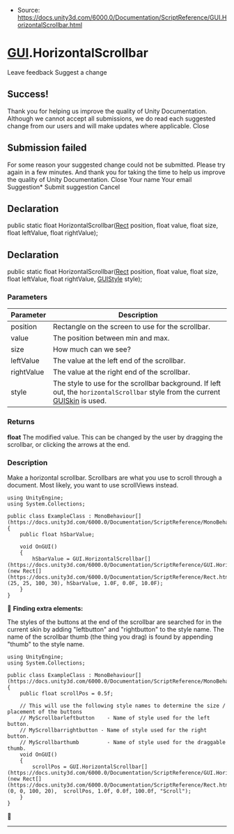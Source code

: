 * Source: https://docs.unity3d.com/6000.0/Documentation/ScriptReference/GUI.HorizontalScrollbar.html

#  [GUI](https://docs.unity3d.com/6000.0/Documentation/ScriptReference/GUI.html).HorizontalScrollbar
Leave feedback
Suggest a change
## Success!
Thank you for helping us improve the quality of Unity Documentation. Although we cannot accept all submissions, we do read each suggested change from our users and will make updates where applicable.
Close
## Submission failed
For some reason your suggested change could not be submitted. Please <a>try again</a> in a few minutes. And thank you for taking the time to help us improve the quality of Unity Documentation.
Close
Your name Your email Suggestion* Submit suggestion
Cancel
## Declaration
public static float HorizontalScrollbar([Rect](https://docs.unity3d.com/6000.0/Documentation/ScriptReference/Rect.html) position, float value, float size, float leftValue, float rightValue); 
## Declaration
public static float HorizontalScrollbar([Rect](https://docs.unity3d.com/6000.0/Documentation/ScriptReference/Rect.html) position, float value, float size, float leftValue, float rightValue, [GUIStyle](https://docs.unity3d.com/6000.0/Documentation/ScriptReference/GUIStyle.html) style); 
### Parameters
Parameter | Description  
---|---  
position | Rectangle on the screen to use for the scrollbar.  
value | The position between min and max.  
size | How much can we see?  
leftValue | The value at the left end of the scrollbar.  
rightValue | The value at the right end of the scrollbar.  
style | The style to use for the scrollbar background. If left out, the `horizontalScrollbar` style from the current [GUISkin](https://docs.unity3d.com/6000.0/Documentation/ScriptReference/GUISkin.html) is used.  
### Returns
**float** The modified value. This can be changed by the user by dragging the scrollbar, or clicking the arrows at the end. 
### Description
Make a horizontal scrollbar. Scrollbars are what you use to scroll through a document. Most likely, you want to use scrollViews instead.
```
using UnityEngine;
using System.Collections;  
  
public class ExampleClass : MonoBehaviour[](https://docs.unity3d.com/6000.0/Documentation/ScriptReference/MonoBehaviour.html)
{
    public float hSbarValue;  
  
    void OnGUI()
    {
        hSbarValue = GUI.HorizontalScrollbar[](https://docs.unity3d.com/6000.0/Documentation/ScriptReference/GUI.HorizontalScrollbar.html)(new Rect[](https://docs.unity3d.com/6000.0/Documentation/ScriptReference/Rect.html)(25, 25, 100, 30), hSbarValue, 1.0F, 0.0F, 10.0F);
    }
}

```

**Finding extra elements:**   
  
The styles of the buttons at the end of the scrollbar are searched for in the current skin by adding "leftbutton" and "rightbutton" to the style name. The name of the scrollbar thumb (the thing you drag) is found by appending "thumb" to the style name.
```
using UnityEngine;
using System.Collections;  
  
public class ExampleClass : MonoBehaviour[](https://docs.unity3d.com/6000.0/Documentation/ScriptReference/MonoBehaviour.html)
{
    public float scrollPos = 0.5f;  
  
    // This will use the following style names to determine the size / placement of the buttons
    // MyScrollbarleftbutton    - Name of style used for the left button.
    // MyScrollbarrightbutton - Name of style used for the right button.
    // MyScrollbarthumb         - Name of style used for the draggable thumb.
    void OnGUI()
    {
        scrollPos = GUI.HorizontalScrollbar[](https://docs.unity3d.com/6000.0/Documentation/ScriptReference/GUI.HorizontalScrollbar.html)(new Rect[](https://docs.unity3d.com/6000.0/Documentation/ScriptReference/Rect.html)(0, 0, 100, 20),  scrollPos, 1.0f, 0.0f, 100.0f, "Scroll");
    }
}

```

* * *
